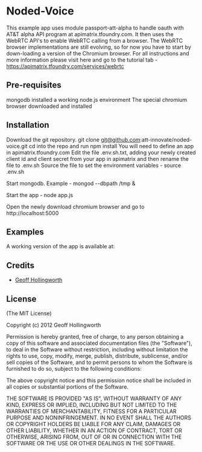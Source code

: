 # Noded-Voice

This example app uses module passport-att-alpha to handle oauth with AT&T alpha API program at apimatrix.tfoundry.com.
It then uses the WebRTC API's to enable WebRTC calling from a browser.
The WebRTC browser implementations are still evolving, so for now you have to start by down-loading a version of the Chromium browser. For all instructions and more information please visit here and go to the tutorial tab - https://apimatrix.tfoundry.com/services/webrtc

## Pre-requisites

mongodb installed
a working node.js environment
The special chromium browser downloaded and installed

## Installation

Download the git repository.
git clone git@github.com:att-innovate/noded-voice.git
cd into the repo and run npm install
You will need to define an app in apimatrix.tfoundry.com
Edit the file .env.sh.txt, adding your newly created client id and client secret from your app in apimatrix and then rename the file to .env.sh
Source the file to set the environment variables - source .env.sh

Start mongodb.  Example - mongod --dbpath /tmp &

Start the app - node app.js

Open the newly download chromium browser and go to http://localhost:5000

## Examples

A working version of the app is available at: 

## Credits

  - [Geoff Hollingworth](http://github.com/eusholli)

## License

(The MIT License)

Copyright (c) 2012 Geoff Hollingworth

Permission is hereby granted, free of charge, to any person obtaining a copy of
this software and associated documentation files (the "Software"), to deal in
the Software without restriction, including without limitation the rights to
use, copy, modify, merge, publish, distribute, sublicense, and/or sell copies of
the Software, and to permit persons to whom the Software is furnished to do so,
subject to the following conditions:

The above copyright notice and this permission notice shall be included in all
copies or substantial portions of the Software.

THE SOFTWARE IS PROVIDED "AS IS", WITHOUT WARRANTY OF ANY KIND, EXPRESS OR
IMPLIED, INCLUDING BUT NOT LIMITED TO THE WARRANTIES OF MERCHANTABILITY, FITNESS
FOR A PARTICULAR PURPOSE AND NONINFRINGEMENT. IN NO EVENT SHALL THE AUTHORS OR
COPYRIGHT HOLDERS BE LIABLE FOR ANY CLAIM, DAMAGES OR OTHER LIABILITY, WHETHER
IN AN ACTION OF CONTRACT, TORT OR OTHERWISE, ARISING FROM, OUT OF OR IN
CONNECTION WITH THE SOFTWARE OR THE USE OR OTHER DEALINGS IN THE SOFTWARE.

